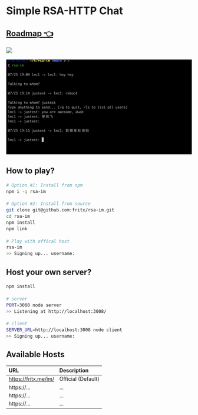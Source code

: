 # Simple RSA-HTTP Chat

## [Roadmap 👈](Roadmap.md)

![](https://github.com/fritx/rsa-im/blob/main/WX20230728-233018@2x.png?raw=true)

<img width=600 src=WechatIMG611.jpg>

## How to play?

```sh
# Option #1: Install from npm
npm i -g rsa-im

# Option #2: Install from source
git clone git@github.com:fritx/rsa-im.git
cd rsa-im
npm install
npm link

# Play with offical host
rsa-im
>> Signing up... username:
```

## Host your own server?

```sh
npm install

# server
PORT=3008 node server
>> Listening at http://localhost:3008/

# client
SERVER_URL=http://localhost:3008 node client
>> Signing up... username:
```

## Available Hosts

|URL |Description  |
|:---|:---|
|https://fritx.me/im/ |Official (Default) |
|https://... |...  |
|https://...  |... |
|https://...  |... |
